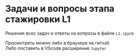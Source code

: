 # Задачи и вопросы этапа стажировки L1

Решения всех задач и ответы на вопросы в файле `L1.ipynb`

Просмотреть можно либо в браузере на гитхаб  
Либо поставить в VScode расширение `Jupyter`  

